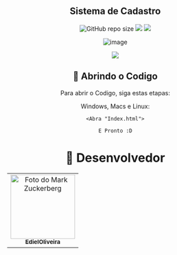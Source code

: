 <h2 align="center"> Sistema de Cadastro </h2>

<div align="center">
  
![GitHub repo size](https://img.shields.io/github/repo-size/EdielOliveira/-1-Curso-Java-Back-End--?style=for-the-badge)
<img src="http://img.shields.io/static/v1?label=LINGUAGEM&message=%20HTML&color=ED1C24&style=for-the-badge">
<img src="http://img.shields.io/static/v1?label=PLATAFORMA&message=%20VISUALSTUDIO&color=753475&style=for-the-badge">

</div>
<div align="center">
  
![image](http://www.unow.com.br/emDesenvolvimento.gif)

<img src="http://img.shields.io/static/v1?label=STATUS&message=%20FINALIZADO&color=GREEN&style=for-the-badge"/>
  
</div>

<div align="center">
  
## 🚀 Abrindo o Codigo

Para abrir o Codigo, siga estas etapas:

Windows, Macs e Linux:
```
<Abra "Index.html">
```
```
E Pronto :D
```

<h1 style: align="center">🤝 Desenvolvedor</h1>

<table style: align="center">
    <td align="center">
      <a href="#">
        <img src="https://avatars.githubusercontent.com/u/113260177?s=400&u=347f2b3ae130a0f7c84f0946b4278cd2581e8b16&v=4" width="150px;" alt="Foto do Mark Zuckerberg"/><br>
        <sub>
          <b>EdielOliveira</b>
        </sub>
      </a>
    </td>   
    </table>
    
